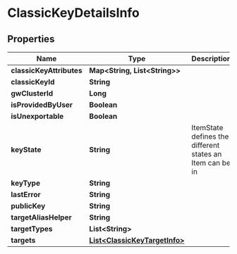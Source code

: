 

# ClassicKeyDetailsInfo


## Properties

Name | Type | Description | Notes
------------ | ------------- | ------------- | -------------
**classicKeyAttributes** | **Map&lt;String, List&lt;String&gt;&gt;** |  |  [optional]
**classicKeyId** | **String** |  |  [optional]
**gwClusterId** | **Long** |  |  [optional]
**isProvidedByUser** | **Boolean** |  |  [optional]
**isUnexportable** | **Boolean** |  |  [optional]
**keyState** | **String** | ItemState defines the different states an Item can be in |  [optional]
**keyType** | **String** |  |  [optional]
**lastError** | **String** |  |  [optional]
**publicKey** | **String** |  |  [optional]
**targetAliasHelper** | **String** |  |  [optional]
**targetTypes** | **List&lt;String&gt;** |  |  [optional]
**targets** | [**List&lt;ClassicKeyTargetInfo&gt;**](ClassicKeyTargetInfo.md) |  |  [optional]



